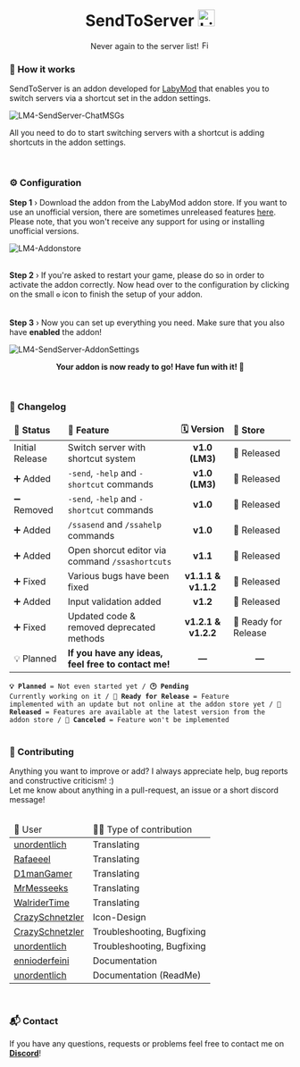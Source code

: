 <h1 align="center">SendToServer <img src="https://em-content.zobj.net/thumbs/160/twitter/322/linked-paperclips_1f587-fe0f.png" width="30" alt="Link emoji"></h1>
<p align="center">Never again to the server list! <img src="https://em-content.zobj.net/thumbs/160/twitter/322/fire_1f525.png" width="15" alt="Fire emoji"></p>

<h3>🤖 How it works</h3>
<p>SendToServer is an addon developed for <a href="https://labymod.net/">LabyMod</a> that enables you to switch servers via a shortcut set in the addon settings.</p>

![LM4-SendServer-ChatMSGs](https://user-images.githubusercontent.com/63593457/189342973-e7cc6672-7f31-44e2-81a6-b2a68078ae7d.png)


<p>All you need to do to start switching servers with a shortcut is adding shortcuts in the addon settings.</p>
<br>
<h3>⚙️ Configuration</h3>
<b>Step 1</b> › Download the addon from the LabyMod addon store. If you want to use an unofficial version, there are sometimes unreleased features <a href="https://github.com/DoJapHD/sendtoserver-addon/releases">here</a>. Please note, that you won't receive any support for using or installing unofficial versions.

![LM4-Addonstore](https://user-images.githubusercontent.com/63593457/217375974-e3ec2756-4573-4e3a-9f92-7206fecd3f00.png)


<br>
<b>Step 2</b> › If you're asked to restart your game, please do so in order to activate the addon correctly. Now head over to the configuration by clicking on the small <code>⚙️</code> icon to finish the setup of your addon.
<br>
<br>


<br>
<b>Step 3</b> › Now you can set up everything you need. Make sure that you also have <b>enabled</b> the addon!
<br>

![LM4-SendServer-AddonSettings](https://user-images.githubusercontent.com/63593457/189341884-70313e18-14bd-4609-9d0c-3c3ab9186d3b.png)
<br>


<p align="center"><b>Your addon is now ready to go! Have fun with it! 🐶</b></p>

<br>
<h3>🚧 Changelog</h3>
<table>
    <thead>
        <tr>
            <td><b>📑 Status</b></td>            
            <td><b>🎉 Feature</b></td>
            <td><b>🗓️ Version</b></td>
            <td><b>🏁 Store</b></td>
        </tr>
    </thead>
    <tbody>
        <tr>
            <td>Initial Release</td>            
            <td>Switch server with shortcut system</td>
            <td align="center"><b>v1.0 (LM3)</b></td>
            <td>💖 Released</td>
        </tr>
        <tr>
            <td>➕ Added</td>
            <td><code>-send</code>, <code>-help</code> and <code>-shortcut</code> commands</td>
            <td align="center"><b>v1.0 (LM3)</b></td>
            <td>💖 Released</td>
        </tr>
        <tr>
            <td>➖ Removed</td>
            <td><code>-send</code>, <code>-help</code> and <code>-shortcut</code> commands</td>
            <td align="center"><b>v1.0</b></td>
            <td>💖 Released</td>
        </tr>
        <tr>
            <td>➕ Added</td>
            <td><code>/ssasend</code> and <code>/ssahelp</code> commands</td>
            <td align="center"><b>v1.0</b></td>
            <td>💖 Released</td>
        </tr>
        <tr>
            <td>➕ Added</td>            
            <td>Open shorcut editor via command <code>/ssashortcuts</code></td>
            <td align="center"><b>v1.1</b></td>
            <td>💖 Released</td>
        </tr>
        <tr>
            <td>➕ Fixed</td>
            <td>Various bugs have been fixed</td>
            <td align="center"><b>v1.1.1 & v1.1.2</b></td>
            <td>💖 Released</td>
        </tr>
        <tr>
            <td>➕ Added</td>
            <td>Input validation added</td>
            <td align="center"><b>v1.2</b></td>
            <td>💖 Released</td>
        </tr>
        <tr>
            <td>➕ Fixed</td>
            <td>Updated code & removed deprecated methods</td>
            <td align="center"><b>v1.2.1 & v1.2.2</b></td>
            <td>🎉 Ready for Release</td>
        </tr>
        <tr>
            <td>💡 Planned</td>            
            <td><b>If you have any ideas, feel free to contact me! </b></td>
            <td align="center"><b>—</b></td>
            <td align="center"><b>—</b></td>
        </tr>
    </tbody>
</table>

<code><b>💡 Planned</b> = Not even started yet / <b>🕑 Pending</b> Currently working on it / <b>🎉
Ready for Release</b> = Feature implemented with an update but not online at the addon store yet /
💖 <b>Released</b> = Features are available at the latest version from the addon store / <b>🛑
Canceled</b> = Feature won't be implemented</code>
<br>
<br>
<h3>🤝 Contributing</h3>
Anything you want to improve or add? I always appreciate help, bug reports and constructive
criticism! :)
<br>Let me know about anything in a pull-request, an issue or a short discord message!
<br>
<br>
<table>
    <thead>
        <td>🦖 User</td>
        <td>🐱‍💻 Type of contribution</td>
    </thead>
    <tbody>
        <tr>
            <td><a href="https://laby.net/@7d34b8db-5405-4a51-8ce7-877d56a6bdb9">unordentlich</a></td>
            <td>Translating</td>
        </tr>
        <tr>
            <td><a href="https://laby.net/@14e39278-0a87-49ea-908d-2b4ba83668fc">Rafaeeel</a></td>
            <td>Translating</td>
        </tr>
        <tr>
            <td><a href="https://laby.net/@73fed119-1912-4c72-bb39-4dbb109fce3e">D1manGamer</a></td>
            <td>Translating</td>
        </tr>
        <tr>
            <td><a href="https://laby.net/@2d5f3be8-6635-4c9a-a2ac-01db6ffd4344">MrMesseeks</a></td>
            <td>Translating</td>
        </tr>
        <tr>
            <td><a href="https://laby.net/@a3d27869-a942-4ffd-a2a2-0523426f59d2">WalriderTime</a></td>
            <td>Translating</td>
        </tr>
        <tr>
            <td><a href="https://laby.net/@26d45041-3742-41f5-85ca-24ec4387347c">CrazySchnetzler</a></td>
            <td>Icon-Design</td>
        </tr>
        <tr>
            <td><a href="https://laby.net/@26d45041-3742-41f5-85ca-24ec4387347c">CrazySchnetzler</a></td>
            <td>Troubleshooting, Bugfixing</td>
        </tr>
        <tr>
            <td><a href="https://laby.net/@7d34b8db-5405-4a51-8ce7-877d56a6bdb9">unordentlich</a></td>
            <td>Troubleshooting, Bugfixing</td>
        </tr>
        <tr>
            <td><a href="https://laby.net/@753edb9b-2483-475e-a4f2-3fb2496b9f28">ennioderfeini</a></td>
            <td>Documentation</td>
        </tr>
        <tr>
            <td><a href="https://laby.net/@7d34b8db-5405-4a51-8ce7-877d56a6bdb9">unordentlich</a></td>
            <td>Documentation (ReadMe)</td>
        </tr>
</table>
<br>
<h3>📬 Contact</h3>
If you have any questions, requests or problems feel free to contact me on <a href="https://discord.com/users/364066630721994753"><b>Discord</b></a>!
